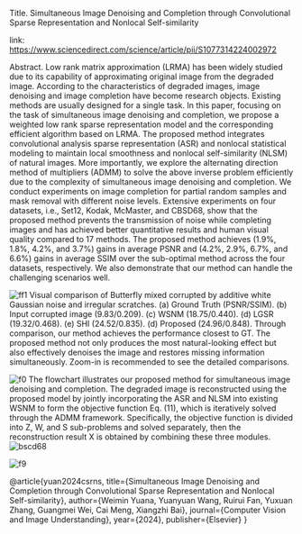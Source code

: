 Title. Simultaneous Image Denoising and Completion  through Convolutional Sparse Representation and Nonlocal Self-similarity

link: https://www.sciencedirect.com/science/article/pii/S1077314224002972

Abstract. Low rank matrix approximation (LRMA) has been widely studied due to its capability of approximating original image from the degraded image. According to the characteristics of degraded images, image denoising and image completion have become research objects. Existing methods are usually designed for a single task. In this paper, focusing on the task of simultaneous image denoising and completion, we propose a weighted low rank sparse representation model and the corresponding efficient algorithm based on LRMA. The proposed method integrates convolutional analysis sparse representation (ASR) and nonlocal statistical modeling to maintain local smoothness and nonlocal self-similarity (NLSM) of natural images. More importantly, we explore the alternating direction method of multipliers (ADMM) to solve the above inverse problem efficiently due to the complexity of simultaneous image denoising and completion. We conduct experiments on image completion for partial random samples and mask removal with different noise levels. Extensive experiments on four datasets, i.e., Set12, Kodak, McMaster, and CBSD68, show that the proposed method prevents the transmission of noise while completing images and has achieved better quantitative results and human visual quality compared to 17 methods. The proposed method achieves (1.9\%, 1.8\%, 4.2\%, and 3.7\%) gains in average PSNR and (4.2\%, 2.9\%, 6.7\%, and 6.6\%) gains in average SSIM over the sub-optimal method across the four datasets, respectively. We also demonstrate that our method can handle the challenging scenarios well.


![ff1](https://github.com/user-attachments/assets/429a2a8e-650c-4808-9f1c-5f743988fde6)
Visual comparison of Butterfly mixed corrupted by additive white Gaussian noise and irregular scratches. (a) Ground Truth (PSNR/SSIM). (b) Input corrupted image (9.83/0.209). (c) WSNM (18.75/0.440). (d) LGSR (19.32/0.468). (e) SHI (24.52/0.835). (d) Proposed (24.96/0.848). Through comparison, our method achieves the performance closest to GT. The proposed method not only produces the most natural-looking effect but also effectively denoises the image and restores missing information simultaneously. Zoom-in is recommended to see the detailed comparisons.

![f0](https://github.com/user-attachments/assets/6e8bc86b-2c4e-4683-a7cd-de8058e855b1)
The flowchart illustrates our proposed method for simultaneous image denoising and completion. The degraded image is reconstructed using the proposed model by jointly incorporating the ASR and NLSM into existing WSNM to form the objective function Eq. (11), which is iteratively solved through the ADMM framework. Specifically, the objective function is divided into Z, W, and S sub-problems and solved separately, then the reconstruction result X is obtained by combining these three modules.
![bscd68](https://github.com/user-attachments/assets/8e554741-1ecb-4ac3-9c87-6017023e9d73)


![f9](https://github.com/user-attachments/assets/5b5589ee-9a86-484e-815b-1f12ae4e7391)

@article{yuan2024csrns, title={Simultaneous Image Denoising and Completion  through Convolutional Sparse Representation and Nonlocal Self-similarity}, author={Weimin Yuana, Yuanyuan Wang, Ruirui Fan, Yuxuan Zhang,
Guangmei Wei, Cai Meng, Xiangzhi Bai}, journal={Computer Vision and Image Understanding}, year={2024}, publisher={Elsevier} }
